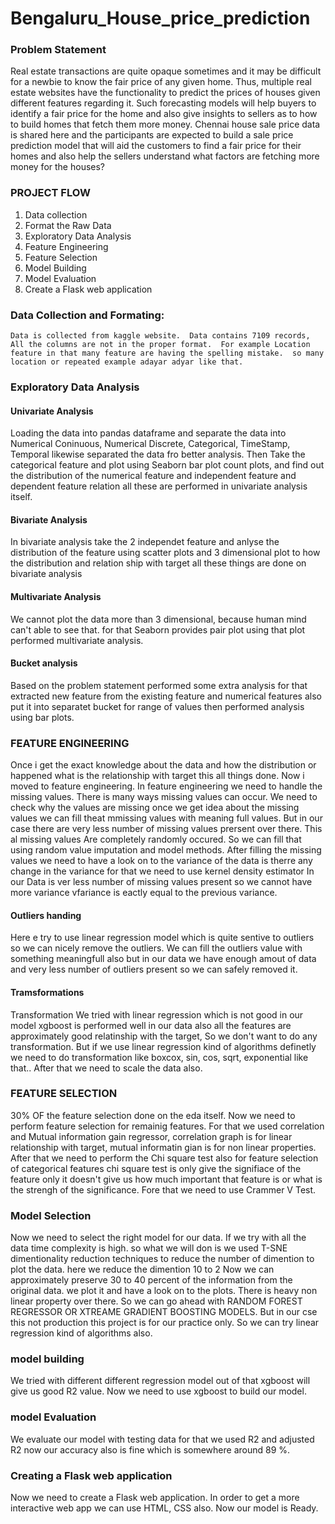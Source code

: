 # Bengaluru_House_price_prediction

### Problem Statement
Real estate transactions are quite opaque sometimes and it may be difficult for a newbie to know the fair price of any given home. Thus, multiple real estate websites have the functionality to predict the prices of houses given different features regarding it. Such forecasting models will help buyers to identify a fair price for the home and also give insights to sellers as to how to build homes that fetch them more money. Chennai house sale price data is shared here and the participants are expected to build a sale price prediction model that will aid the customers to find a fair price for their homes and also help the sellers understand what factors are fetching more money for the houses?

### PROJECT FLOW
1. Data collection
2. Format the Raw Data
3. Exploratory Data Analysis
4. Feature Engineering
5. Feature Selection
6. Model Building
7. Model Evaluation
8. Create a Flask web application

### Data Collection and Formating:
    Data is collected from kaggle website.  Data contains 7109 records,  All the columns are not in the proper format.  For example Location feature in that many feature are having the spelling mistake.  so many location or repeated example adayar adyar like that.
    
 ### Exploratory Data Analysis
 #### Univariate Analysis
 Loading the data into pandas dataframe and separate the data into Numerical Coninuous, Numerical Discrete, Categorical, TimeStamp, Temporal likewise separated the data fro better analysis.  Then Take the categorical feature and plot using Seaborn bar plot count plots, and find out the distribution of the numerical feature and independent feature and dependent feature relation all these are performed in univariate analysis itself.
 
 #### Bivariate Analysis
 In bivariate analysis take the 2 independet feature and anlyse the distribution of the feature using scatter plots and 3 dimensional plot to how the distribution and relation ship with target all these things are done on bivariate analysis
 
 #### Multivariate Analysis
 We cannot plot the data more than 3 dimensional, because human mind can't able to see that.  for that Seaborn provides pair plot using that plot performed multivariate analysis.  
 
 #### Bucket analysis
 Based on the problem statement performed some extra analysis for that extracted new feature from the existing feature and numerical features also put it into separatet bucket for range of values then performed analysis using bar plots.
 
 ### FEATURE ENGINEERING
 Once i get the exact knowledge about the data and how the distribution or happened what is the relationship with target this all things done.  Now i moved to feature engineering.  In feature engineering we need to handle the missing values.  There is many ways missing values can occur.  We need to check why the values are missing once we get idea about the missing values we can fill theat mmissing values with meaning full values.  But in our case there are very less number of missing values prersent over there.  This al missing values Are completely randomly occured.  So we can fill that using random value imputation and model methods.  After filling the missing values we need to have a look on to the variance of the data is therre any change in the variance for that we need to use kernel density estimator   In our Data is ver less number of missing values present so we cannot have more variance vfariance is eactly equal to the previous variance.
 
 #### Outliers handing 
 Here e try to use linear regression model which is quite sentive to outliers so we can nicely remove the outliers.  We can fill the outliers value with something meaningfull also but in our data we have enough amout of data and very less number of outliers present so we can safely removed it.
 
 ####  Tramsformations
 Transformation We tried with linear regression which is not good in our model xgboost is performed well in our data also all the features are approximately good relatinship with the target,  So we don't want to do any transformation.  But if we use linear regression kind of algorithms definetly we need to do transformation like boxcox, sin, cos, sqrt, exponential like that..   After that we need to scale the data also.
 
 ### FEATURE SELECTION
 30% OF the feature selection done on the eda itself.  Now we need to perform feature selection for remainig features.  For that we used correlation and Mutual information gain regressor, correlation graph is for linear relationship with target, mutual informatin gian is for non linear properties.  After that we need to perform the Chi square test also for feature selection of categorical features chi square test is only give the signifiace of the feature only it doesn't give us how much important that feature is or what is the strengh of the significance.  Fore that we need to use Crammer V Test.
 
 ### Model Selection
 Now we need to select the right model for our data.  If we try with all the data time complexity is high.  so what we will don is we used T-SNE  dimentionality reduction techniques to reduce the number of dimention to plot the data.  here we reduce the dimention 10 to 2  Now we can approximately preserve 30 to 40 percent of the information from the original data.  we plot it and have a look on to the plots.  There is heavy non linear property over there.  So we can go ahead with RANDOM FOREST REGRESSOR OR XTREAME GRADIENT BOOSTING MODELS.    But in our cse this not production this project is for our practice only.  So we can try linear regression kind of algorithms also.
 
 
 ### model building
 We tried with different different regression model out of that xgboost will give us good R2 value.  Now we need to use xgboost to build our model.  
 
 ### model Evaluation
 We evaluate our model with testing data for that we used R2 and adjusted R2 now our accuracy also is fine which is somewhere around 89 %.
 
 ### Creating a Flask web application
 Now we need to create a Flask web application.  In order to get a more interactive web app we can use HTML, CSS also.  Now our model is Ready.
